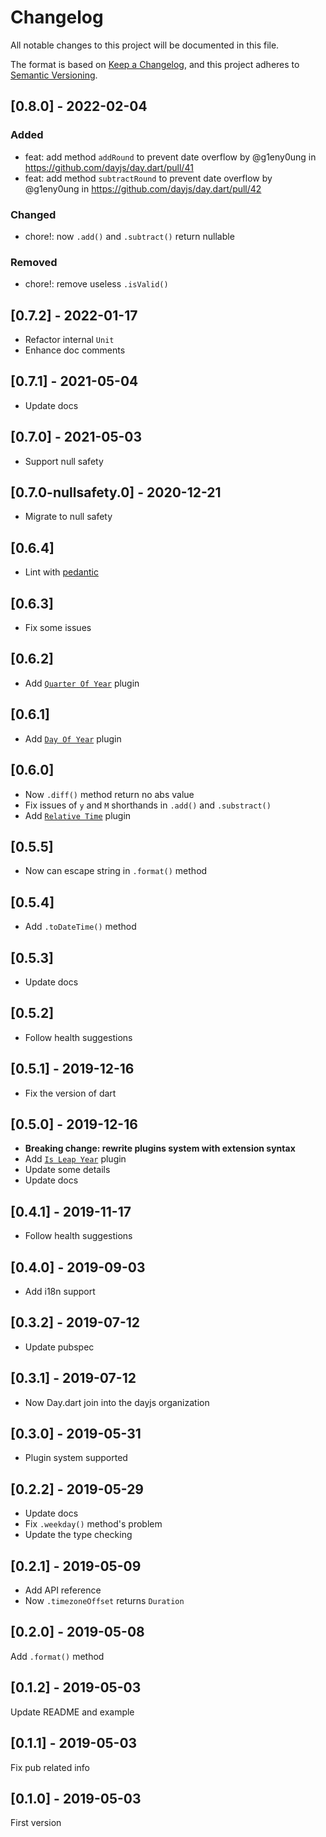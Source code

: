 # Changelog

All notable changes to this project will be documented in this file.

The format is based on [Keep a Changelog](https://keepachangelog.com/en/1.0.0/),
and this project adheres to [Semantic Versioning](https://semver.org/spec/v2.0.0.html).

## [0.8.0] - 2022-02-04

### Added

- feat: add method `addRound` to prevent date overflow by @g1eny0ung in <https://github.com/dayjs/day.dart/pull/41>
- feat: add method `subtractRound` to prevent date overflow by @g1eny0ung in <https://github.com/dayjs/day.dart/pull/42>

### Changed

- chore!: now `.add()` and `.subtract()` return nullable

### Removed

- chore!: remove useless `.isValid()`

## [0.7.2] - 2022-01-17

- Refactor internal `Unit`
- Enhance doc comments

## [0.7.1] - 2021-05-04

- Update docs

## [0.7.0] - 2021-05-03

- Support null safety

## [0.7.0-nullsafety.0] - 2020-12-21

- Migrate to null safety

## [0.6.4]

- Lint with [pedantic](https://pub.dev/packages/pedantic)

## [0.6.3]

- Fix some issues

## [0.6.2]

- Add [`Quarter Of Year`](https://github.com/dayjs/day.dart/blob/master/PLUGINS.md#quarter-of-year) plugin

## [0.6.1]

- Add [`Day Of Year`](https://github.com/dayjs/day.dart/blob/master/PLUGINS.md#day-of-year) plugin

## [0.6.0]

- Now `.diff()` method return no abs value
- Fix issues of `y` and `M` shorthands in `.add()` and `.substract()`
- Add [`Relative Time`](https://github.com/dayjs/day.dart/blob/master/PLUGINS.md#relative-time) plugin

## [0.5.5]

- Now can escape string in `.format()` method

## [0.5.4]

- Add `.toDateTime()` method

## [0.5.3]

- Update docs

## [0.5.2]

- Follow health suggestions

## [0.5.1] - 2019-12-16

- Fix the version of dart

## [0.5.0] - 2019-12-16

- **Breaking change: rewrite plugins system with extension syntax**
- Add [`Is Leap Year`](https://github.com/dayjs/day.dart/blob/master/PLUGINS.md#is-leap-year) plugin
- Update some details
- Update docs

## [0.4.1] - 2019-11-17

- Follow health suggestions

## [0.4.0] - 2019-09-03

- Add i18n support

## [0.3.2] - 2019-07-12

- Update pubspec

## [0.3.1] - 2019-07-12

- Now Day.dart join into the dayjs organization

## [0.3.0] - 2019-05-31

- Plugin system supported

## [0.2.2] - 2019-05-29

- Update docs
- Fix `.weekday()` method's problem
- Update the type checking

## [0.2.1] - 2019-05-09

- Add API reference
- Now `.timezoneOffset` returns `Duration`

## [0.2.0] - 2019-05-08

Add `.format()` method

## [0.1.2] - 2019-05-03

Update README and example

## [0.1.1] - 2019-05-03

Fix pub related info

## [0.1.0] - 2019-05-03

First version
